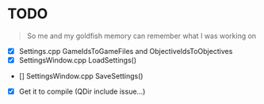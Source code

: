 # TODO

> So me and my goldfish memory can remember what I was working on

- [x] Settings.cpp GameIdsToGameFiles and ObjectiveIdsToObjectives
- [x] SettingsWindow.cpp LoadSettings()
- [] SettingsWindow.cpp SaveSettings()
- [x] Get it to compile (QDir include issue...)
